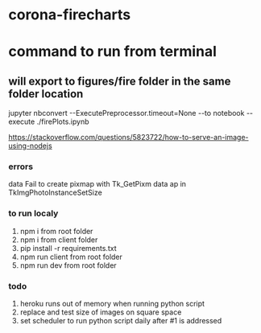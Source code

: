 # corona-firecharts



# command to run from terminal 
## will export to figures/fire folder in the same folder location
jupyter nbconvert --ExecutePreprocessor.timeout=None --to notebook --execute ./firePlots.ipynb


https://stackoverflow.com/questions/5823722/how-to-serve-an-image-using-nodejs

### errors 

data Fail to create pixmap with Tk_GetPixm
data ap in TkImgPhotoInstanceSetSize

### to run localy 
1. npm i from root folder 
2. npm i from client folder 
3. pip install -r requirements.txt
4. npm run client from root folder 
5. npm run dev from root folder 

### todo 
1. heroku runs out of memory when running python script 
2. replace and test size of images on square space 
3. set scheduler to run python script daily after #1 is addressed

